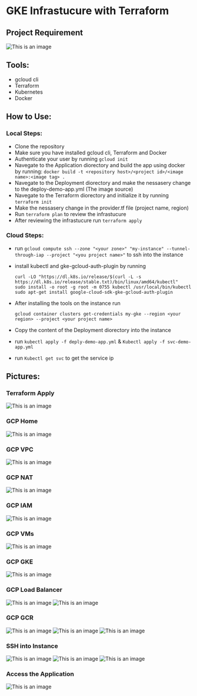 # GKE Infrastucure with Terraform

## Project Requirement

![This is an image](./Pics/requirement.png)

## Tools:

- gcloud cli
- Terraform
- Kubernetes
- Docker

## How to Use:

### Local Steps:

- Clone the repository
- Make sure you have installed gcloud cli, Terraform and Docker
- Authenticate your user by running
  `gcloud init`
- Navegate to the Application diorectory and build the app using docker by running:
  `docker build -t <repository host>/<project id>/<image name>:<image tag> .`
- Navegate to the Deployment diorectory and make the nessasery change to the deploy-demo-app.yml (The image source)
- Navegate to the Terraform diorectory and initialize it by running
  `terraform init`
- Make the nessasery change in the provider.tf file (project name, region)
- Run `terraform plan` to review the infrastucure
- After reviewing the infrastucure run `terraform apply`

### Cloud Steps:

- run `gcloud compute ssh --zone "<your zone>" "my-instance" --tunnel-through-iap --project "<you project name>"` to ssh into the instance
- install kubectl and gke-gcloud-auth-plugin by running

  ```
  curl -LO "https://dl.k8s.io/release/$(curl -L -s https://dl.k8s.io/release/stable.txt)/bin/linux/amd64/kubectl"
  sudo install -o root -g root -m 0755 kubectl /usr/local/bin/kubectl
  sudo apt-get install google-cloud-sdk-gke-gcloud-auth-plugin
  ```

- After installing the tools on the instance run

  ```
  gcloud container clusters get-credentials my-gke --region <your region> --project <your project name>
  ```

- Copy the content of the Deployment diorectory into the instance
- run `kubectl apply -f deply-demo-app.yml` & `Kubectl apply -f svc-demo-app.yml`
- run `Kubectl get svc` to get the service ip

## Pictures:

### Terraform Apply

![This is an image](./Pics/terraform_apply.png)

### GCP Home

![This is an image](./Pics/gcp_home.png)

### GCP VPC

![This is an image](./Pics/gcp_vpc.png)

### GCP NAT

![This is an image](./Pics/gcp_nat.png)

### GCP IAM

![This is an image](./Pics/gcp_iam.png)

### GCP VMs

![This is an image](./Pics/gcp_vms.png)

### GCP GKE

![This is an image](./Pics/gcp_gke.png)

### GCP Load Balancer

![This is an image](./Pics/gcp_loadbalancer.png)
![This is an image](./Pics/gcp_loadbalancer_view.png)

### GCP GCR

![This is an image](./Pics/gcp_gcr.png)
![This is an image](./Pics/gcp_gcr_view.png)
![This is an image](./Pics/gcp_gcr_view_image.png)

### SSH into Instance

![This is an image](./Pics/instance_kubectl.png)
![This is an image](./Pics/instance_gcloud_plugin.png)
![This is an image](./Pics/instance_deployment_content.png)

### Access the Application

![This is an image](./Pics/access_app.png)

